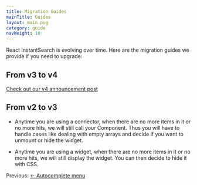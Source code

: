 ```yaml
---
title: Migration Guides
mainTitle: Guides
layout: main.pug
category: guide
navWeight: 10
---
```


React InstantSearch is evolving over time. Here are the migration guides we provide if you need to upgrade:

## From v3 to v4

[Check out our v4 announcement post](https://discourse.algolia.com/t/react-instantsearch-v4/1329)

## From v2 to v3

* Anytime you are using a connector, when there are no more items in it or no more hits, we will still call your Component. Thus you will have to handle cases like dealing with empty arrays and decide if you want to unmount or hide the widget.

* Anytime you are using a widget, when there are no more items in it or no more hits, we will still display the widget. You can then decide to hide it with CSS.

<div class="guide-nav">
    <div class="guide-nav-left">
        Previous: <a href="guide/Autocomplete_menu.html">← Autocomplete menu</a>
    </div>
</div>
